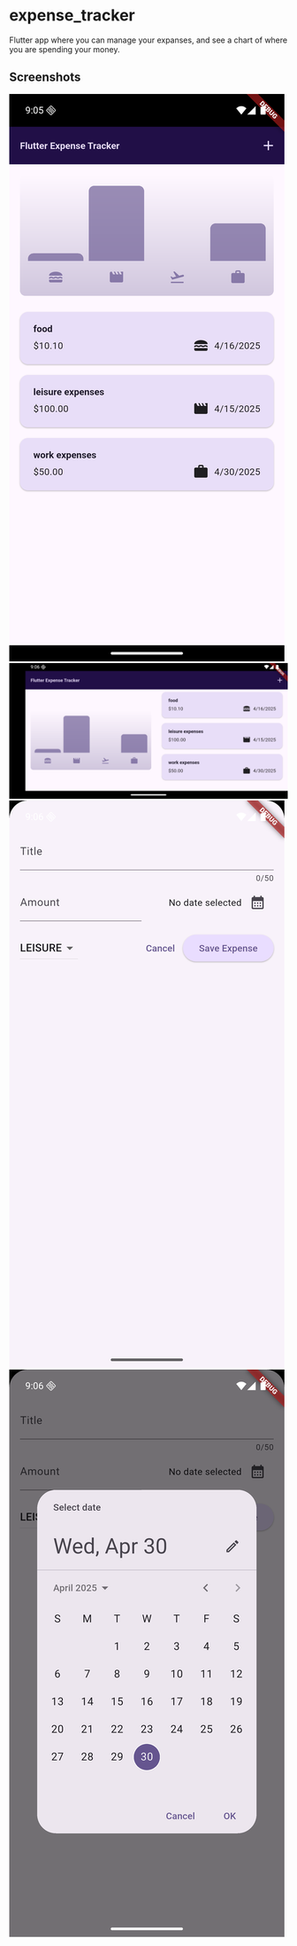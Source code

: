 # expense_tracker

Flutter app where you can manage your expanses, and see a chart of where you are spending your money.

## Screenshots

![alt text](screenshots/Screenshot_1746036362.png) ![alt text](screenshots/Screenshot_1746036366.png) ![alt text](screenshots/Screenshot_1746036373.png) ![alt text](screenshots/Screenshot_1746036375.png)

